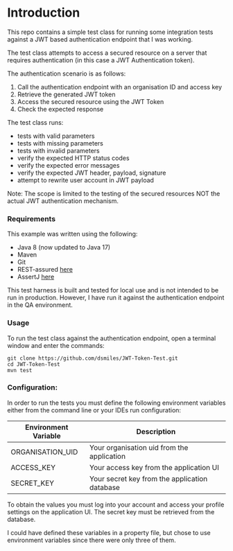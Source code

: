 # Introduction

This repo contains a simple test class for running some integration tests against a JWT based authentication endpoint 
that I was working.

The test class attempts to access a secured resource on a server that requires authentication (in this case a JWT 
Authentication token).

The authentication scenario is as follows:
1. Call the authentication endpoint with an organisation ID and access key
2. Retrieve the generated JWT token
3. Access the secured resource using the JWT Token
4. Check the expected response

The test class runs: 
- tests with valid parameters
- tests with missing parameters
- tests with invalid parameters
- verify the expected HTTP status codes
- verify the expected error messages
- verify the expected JWT header, payload, signature
- attempt to rewrite user account in JWT payload

Note: 
The scope is limited to the testing of the secured resources NOT the actual JWT authentication mechanism.  

### Requirements

This example was written using the following:
- Java 8 (now updated to Java 17)
- Maven
- Git
- REST-assured [here](https://rest-assured.io)
- AssertJ [here](https://assertj.github.io/doc/)

This test harness is built and tested for local use and is not intended to be run in production. However, I have run it
against the authentication endpoint in the QA environment.

### Usage
To run the test class against the authentication endpoint, open a terminal window and enter the commands:

```
git clone https://github.com/dsmiles/JWT-Token-Test.git
cd JWT-Token-Test
mvn test
```

### Configuration:
In order to run the tests you must define the following environment variables either from the command line or your IDEs
run configuration:

| Environment Variable | Description                                   |
|----------------------|-----------------------------------------------|
| ORGANISATION_UID     | Your organisation uid from the application    |
| ACCESS_KEY           | Your access key from the application UI       |
| SECRET_KEY           | Your secret key from the application database |

To obtain the values you must log into your account and access your profile settings on the application UI. The secret
key must be retrieved from the database.

I could have defined these variables in a property file, but chose to use environment variables since there were only
three of them.

